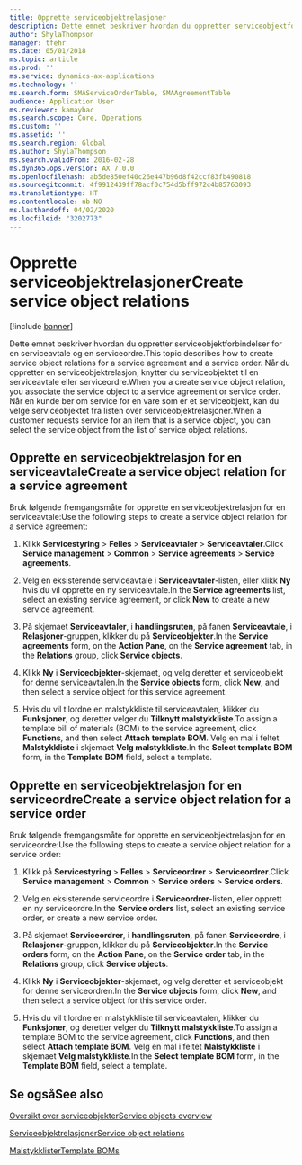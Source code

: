 ```yaml
---
title: Opprette serviceobjektrelasjoner
description: Dette emnet beskriver hvordan du oppretter serviceobjektforbindelser for en serviceavtale og en serviceordre.
author: ShylaThompson
manager: tfehr
ms.date: 05/01/2018
ms.topic: article
ms.prod: ''
ms.service: dynamics-ax-applications
ms.technology: ''
ms.search.form: SMAServiceOrderTable, SMAAgreementTable
audience: Application User
ms.reviewer: kamaybac
ms.search.scope: Core, Operations
ms.custom: ''
ms.assetid: ''
ms.search.region: Global
ms.author: ShylaThompson
ms.search.validFrom: 2016-02-28
ms.dyn365.ops.version: AX 7.0.0
ms.openlocfilehash: ab5de850ef40c26e447b96d8f42ccf83fb490818
ms.sourcegitcommit: 4f9912439ff78acf0c754d5bff972c4b85763093
ms.translationtype: HT
ms.contentlocale: nb-NO
ms.lasthandoff: 04/02/2020
ms.locfileid: "3202773"
---
```

# <a name="create-service-object-relations"></a><span data-ttu-id="e10fc-103">Opprette serviceobjektrelasjoner</span><span class="sxs-lookup"><span data-stu-id="e10fc-103">Create service object relations</span></span> 

[!include [banner](../includes/banner.md)]


<span data-ttu-id="e10fc-104">Dette emnet beskriver hvordan du oppretter serviceobjektforbindelser for en serviceavtale og en serviceordre.</span><span class="sxs-lookup"><span data-stu-id="e10fc-104">This topic describes how to create service object relations for a service agreement and a service order.</span></span> <span data-ttu-id="e10fc-105">Når du oppretter en serviceobjektrelasjon, knytter du serviceobjektet til en serviceavtale eller serviceordre.</span><span class="sxs-lookup"><span data-stu-id="e10fc-105">When you a create service object relation, you associate the service object to a service agreement or service order.</span></span> <span data-ttu-id="e10fc-106">Når en kunde ber om service for en vare som er et serviceobjekt, kan du velge serviceobjektet fra listen over serviceobjektrelasjoner.</span><span class="sxs-lookup"><span data-stu-id="e10fc-106">When a customer requests service for an item that is a service object, you can select the service object from the list of service object relations.</span></span>

## <a name="create-a-service-object-relation-for-a-service-agreement"></a><span data-ttu-id="e10fc-107">Opprette en serviceobjektrelasjon for en serviceavtale</span><span class="sxs-lookup"><span data-stu-id="e10fc-107">Create a service object relation for a service agreement</span></span>

<span data-ttu-id="e10fc-108">Bruk følgende fremgangsmåte for opprette en serviceobjektrelasjon for en serviceavtale:</span><span class="sxs-lookup"><span data-stu-id="e10fc-108">Use the following steps to create a service object relation for a service agreement:</span></span>

1.  <span data-ttu-id="e10fc-109">Klikk **Servicestyring** \> **Felles** \> **Serviceavtaler** \> **Serviceavtaler**.</span><span class="sxs-lookup"><span data-stu-id="e10fc-109">Click **Service management** \> **Common** \> **Service agreements** \> **Service agreements**.</span></span>

2.  <span data-ttu-id="e10fc-110">Velg en eksisterende serviceavtale i **Serviceavtaler**-listen, eller klikk **Ny** hvis du vil opprette en ny serviceavtale.</span><span class="sxs-lookup"><span data-stu-id="e10fc-110">In the **Service agreements** list, select an existing service agreement, or click **New** to create a new service agreement.</span></span>

3.  <span data-ttu-id="e10fc-111">På skjemaet **Serviceavtaler**, i **handlingsruten**, på fanen **Serviceavtale**, i **Relasjoner**-gruppen, klikker du på **Serviceobjekter**.</span><span class="sxs-lookup"><span data-stu-id="e10fc-111">In the **Service agreements** form, on the **Action Pane**, on the **Service agreement** tab, in the **Relations** group, click **Service objects**.</span></span>

4.  <span data-ttu-id="e10fc-112">Klikk **Ny** i **Serviceobjekter**-skjemaet, og velg deretter et serviceobjekt for denne serviceavtalen.</span><span class="sxs-lookup"><span data-stu-id="e10fc-112">In the **Service objects** form, click **New**, and then select a service object for this service agreement.</span></span>

5.  <span data-ttu-id="e10fc-113">Hvis du vil tilordne en malstykkliste til serviceavtalen, klikker du **Funksjoner**, og deretter velger du **Tilknytt malstykkliste**.</span><span class="sxs-lookup"><span data-stu-id="e10fc-113">To assign a template bill of materials (BOM) to the service agreement, click **Functions**, and then select **Attach template BOM**.</span></span> <span data-ttu-id="e10fc-114">Velg en mal i feltet **Malstykkliste** i skjemaet **Velg malstykkliste**.</span><span class="sxs-lookup"><span data-stu-id="e10fc-114">In the **Select template BOM** form, in the **Template BOM** field, select a template.</span></span> 

## <a name="create-a-service-object-relation-for-a-service-order"></a><span data-ttu-id="e10fc-115">Opprette en serviceobjektrelasjon for en serviceordre</span><span class="sxs-lookup"><span data-stu-id="e10fc-115">Create a service object relation for a service order</span></span>

<span data-ttu-id="e10fc-116">Bruk følgende fremgangsmåte for opprette en serviceobjektrelasjon for en serviceordre:</span><span class="sxs-lookup"><span data-stu-id="e10fc-116">Use the following steps to create a service object relation for a service order:</span></span>

1.  <span data-ttu-id="e10fc-117">Klikk på **Servicestyring** \> **Felles** \> **Serviceordrer** \> **Serviceordrer**.</span><span class="sxs-lookup"><span data-stu-id="e10fc-117">Click **Service management** \> **Common** \> **Service orders** \> **Service orders**.</span></span>

2.  <span data-ttu-id="e10fc-118">Velg en eksisterende serviceordre i **Serviceordrer**-listen, eller opprett en ny serviceordre.</span><span class="sxs-lookup"><span data-stu-id="e10fc-118">In the **Service orders** list, select an existing service order, or create a new service order.</span></span>

3.  <span data-ttu-id="e10fc-119">På skjemaet **Serviceordrer**, i **handlingsruten**, på fanen **Serviceordre**, i **Relasjoner**-gruppen, klikker du på **Serviceobjekter**.</span><span class="sxs-lookup"><span data-stu-id="e10fc-119">In the **Service orders** form, on the **Action Pane**, on the **Service order** tab, in the **Relations** group, click **Service objects**.</span></span>

4.  <span data-ttu-id="e10fc-120">Klikk **Ny** i **Serviceobjekter**-skjemaet, og velg deretter et serviceobjekt for denne serviceordren.</span><span class="sxs-lookup"><span data-stu-id="e10fc-120">In the **Service objects** form, click **New**, and then select a service object for this service order.</span></span>

5.  <span data-ttu-id="e10fc-121">Hvis du vil tilordne en malstykkliste til serviceavtalen, klikker du **Funksjoner**, og deretter velger du **Tilknytt malstykkliste**.</span><span class="sxs-lookup"><span data-stu-id="e10fc-121">To assign a template BOM to the service agreement, click **Functions**, and then select **Attach template BOM**.</span></span> <span data-ttu-id="e10fc-122">Velg en mal i feltet **Malstykkliste** i skjemaet **Velg malstykkliste**.</span><span class="sxs-lookup"><span data-stu-id="e10fc-122">In the **Select template BOM** form, in the **Template BOM** field, select a template.</span></span> 


## <a name="see-also"></a><span data-ttu-id="e10fc-123">Se også</span><span class="sxs-lookup"><span data-stu-id="e10fc-123">See also</span></span>

[<span data-ttu-id="e10fc-124">Oversikt over serviceobjekter</span><span class="sxs-lookup"><span data-stu-id="e10fc-124">Service objects overview</span></span>](service-objects.md)

[<span data-ttu-id="e10fc-125">Serviceobjektrelasjoner</span><span class="sxs-lookup"><span data-stu-id="e10fc-125">Service object relations</span></span>](service-object-relations.md)

[<span data-ttu-id="e10fc-126">Malstykklister</span><span class="sxs-lookup"><span data-stu-id="e10fc-126">Template BOMs</span></span>](template-boms.md)

  


